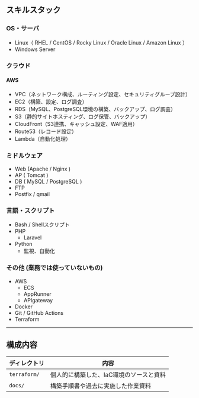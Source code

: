 ## スキルスタック

### OS・サーバ
- Linux（ RHEL / CentOS / Rocky Linux / Oracle Linux / Amazon Linux ）
- Windows Server
 
### クラウド
#### AWS
- VPC（ネットワーク構成、ルーティング設定、セキュリティグループ設計）
- EC2（構築、設定、ログ調査）
- RDS（MySQL、PostgreSQL環境の構築、バックアップ、ログ調査）
- S3（静的サイトホスティング、ログ保管、バックアップ）
- CloudFront（S3連携、キャッシュ設定、WAF適用）
- Route53（レコード設定）
- Lambda（自動化処理）

### ミドルウェア
- Web (Apache / Nginx )
- AP ( Tomcat )
- DB ( MySQL / PostgreSQL )
- FTP
- Postfix / qmail

### 言語・スクリプト
- Bash / Shellスクリプト
- PHP
  - Laravel
- Python
  - 監視、自動化

### その他 (業務では使っていないもの) 
- AWS
  - ECS
  - AppRunner
  - APIgateway
- Docker
- Git / GitHub Actions
- Terraform
 
---

## 構成内容

| ディレクトリ          | 内容                                       |
|-----------------------|--------------------------------------------|
| `terraform/`          | 個人的に構築した、IaC環境のソースと資料  |
| `docs/`               | 構築手順書や過去に実施した作業資料       |
